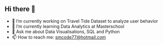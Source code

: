 ## Hi there 👋



- 🔭 I’m currently working on Travel Tide Dataset to analyze user behavior
- 🌱 I’m currently learning Data Analytics at Masterschool
- 💬 Ask me about Data Visualisations, SQL and Python
- 📫 How to reach me: smcode77@hotmail.com

